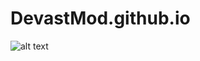 # DevastMod.github.io

![alt text](https://github.com/[DevastMod]/[DevastMod.github.io]/img/HypR-Modded-Github.png?raw=true)
